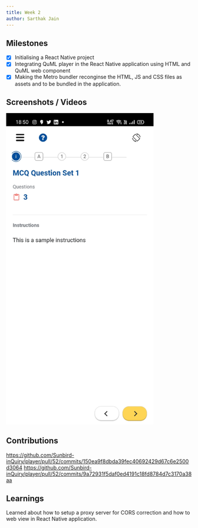 ```yaml
---
title: Week 2
author: Sarthak Jain
---
```


## Milestones

- [x] Initialising a React Native project
- [x] Integrating QuML player in the React Native application using HTML and QuML web component
- [x] Making the Metro bundler reconginse the HTML, JS and CSS files as assets and to be bundled in the application.

## Screenshots / Videos

<img src="../assets/screenshot_quml.jpg" width="400px" />

## Contributions

https://github.com/Sunbird-inQuiry/player/pull/52/commits/150ea9f8dbda39fec40692429d67c6e2500d3064
https://github.com/Sunbird-inQuiry/player/pull/52/commits/9a72931f5daf0ed4191c18fd8784d7c3170a38aa

## Learnings

Learned about how to setup a proxy server for CORS correction and how to web view in React Native application.
